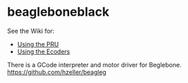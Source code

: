 # beagleboneblack

See the Wiki for:
 
* [Using the PRU](https://github.com/Busboombot/beagleboneblack/wiki/PRU)
* [Using the Ecoders]()

There is a GCode interpreter and motor driver for Beglebone. https://github.com/hzeller/beagleg
